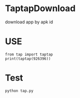 # TaptapDownload
download app by apk id

# USE
```python3
from tap import taptap
print(taptap(926396))
```

# Test
`python tap.py`
